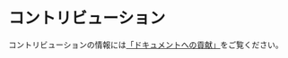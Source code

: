 # コントリビューション

コントリビューションの情報には[「ドキュメントへの貢献」](https://xrpl.org/ja/resources/contribute-documentation/)をご覧ください。
